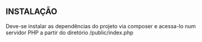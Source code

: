 ## INSTALAÇÃO

Deve-se instalar as dependências do projeto via composer e acessa-lo num servidor PHP a partir do diretório /public/index.php
